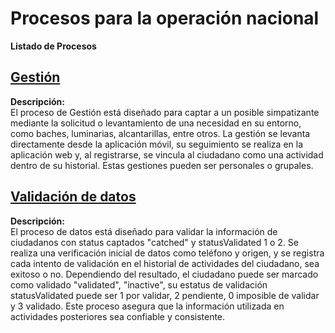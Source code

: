 # Procesos para la operación nacional


**Listado de Procesos**
## [Gestión](request/) 
**Descripción:**  
El proceso de Gestión está diseñado para captar a un posible simpatizante mediante la solicitud o levantamiento de una necesidad en su entorno, como baches, luminarias, alcantarillas, entre otros. La gestión se levanta directamente desde la aplicación móvil, su seguimiento se realiza en la aplicación web y, al registrarse, se vincula al ciudadano como una actividad dentro de su historial. Estas gestiones pueden ser personales o grupales.


## [Validación de datos](validations_catchment/) 
**Descripción:**  
El proceso de datos está diseñado para validar la información de ciudadanos con status captados "catched" y statusValidated 1 o 2. Se realiza una verificación inicial de datos como teléfono y origen, y se registra cada intento de validación en el historial de actividades del ciudadano, sea exitoso o no. Dependiendo del resultado, el ciudadano puede ser marcado como validado "validated", "inactive", su estatus de validación statusValidated puede ser 1 por validar, 2 pendiente, 0 imposible de validar y 3 validado. Este proceso asegura que la información utilizada en actividades posteriores sea confiable y consistente.


